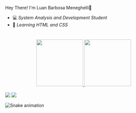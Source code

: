 Hey There! I'm Luan Barbosa Meneghelli👋

- 💻 *System Analysis and Development Student*
- 🌱 *Learning HTML and CSS*

#

<div align="center">
  <a href="https://github.com/luanb2001">
  <img height="150em" src="https://github-readme-stats.vercel.app/api?username=Avatar
lucasrafaeldesouza&show_icons=true&theme=dark&include_all_commits=true&count_private=true"/>
  <img height="150em" src="https://github-readme-stats.vercel.app/api/top-langs/?username=Avatar
lucasrafaeldesouza&layout=compact&langs_count=7&theme=dark"/>
</div>
  
  <div style="display: inline_block"><br>
  <a href="https://www.linkedin.com/in/luan-barbosa-meneghelli-773b5920a/" target="_blank"><img src="https://img.shields.io/badge/-LinkedIn-%230077B5?style=for-the-badge&logo=linkedin&logoColor=white" target="_blank"></a>
  <a href = "mailto:luan.meneghelli@outlook.com"><img src="https://img.shields.io/badge/Microsoft_Outlook-0078D4?style=for-the-badge&logo=microsoft-outlook&logoColor=white target="_blank"></a>
</div>
 
  ![Snake animation](https://github.com/luanb2001/luanb2001/blob/output/github-contribution-grid-snake.svg)
 
</div>
